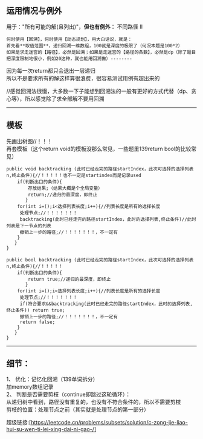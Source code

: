 ## 运用情况与例外
用于："所有可能的解(且列出)"，**但也有例外：** 不同路径 II  
```
何时使用【回溯】，何时使用【动态规划】，用大白话说，就是：
首先看**取值范围**，递归回溯一维数组，100就是深度的极限了（何况本题是100*2）
如果是求走迷宫的【路径】，必然是回溯；如果是走迷宫的【路径的条数】，必然是dp（除了题目把深度限制地很小，例如20这种，就也能用回溯做）--------
```            
因为每一次return都只会退出一层递归  
所以不是要求所有的解这样算很浪费，很容易测试用例有超出来的  
  
//感觉回溯法很慢，大多数一下子能想到回溯法的一般有更好的方式代替（dp、贪心等），所以感觉除了求全部解不要用回溯  

---

## 模板
先画出树图//！！！  
再套模板（这个return void的模板没那么常见，一些题里139return bool的比较常见）  
```
public void backtracking (此时已经走完的路径startIndex，此次可选择的选择列表n,终止条件){//！！！！！也不一定是startindex而是记录used
    if(判断出口的条件){
        存放结果;（结果大概是个全局变量）
        return;//递归的最深度，即终止
       }
    for(int i=();i<选择列表长度;i++){//列表长度是所有的选择长度
     处理节点;//！！！！！！！
     backtracking(此时已经走完的路径startIndex，此时的选择列表,终止条件)//此时列表是下一节点的列表
     撤销上一步的路径;//！！！！！！！，不一定有
    }
   }
}
```
```
public bool backtracking (此时已经走完的路径startIndex，此次可选择的选择列表n,终止条件){//！！！！！
    if(判断出口的条件){
        return true;//递归的最深度，即终止
       }
    for(int i=();i<选择列表长度;i++){//列表长度是所有的选择长度
     处理节点;//！！！！！！！
     if(符合要求&&backtracking(此时已经走完的路径startIndex，此时的选择列表,终止条件)) return true;
     撤销上一步的路径;//！！！！！！！，不一定有
     return false;
    }
   }
}
```

---


## 细节：  
1、    优化：记忆化回溯（139单词拆分）  
       加memory数组记录  
2、    判断是否需要剪枝（continue即跳过这轮循环）：  
       从递归树中看到，路径没有重复的，也没有不符合条件的，所以不需要剪枝  
       剪枝的位置：处理节点之前（其实就是处理节点的第一部分）  

  
超级链接:[https://leetcode.cn/problems/subsets/solution/c-zong-jie-liao-hui-su-wen-ti-lei-xing-dai-ni-gao-/]
